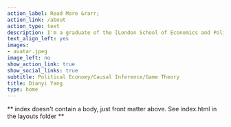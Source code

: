 ```yaml
---
action_label: Read More &rarr;
action_link: /about
action_type: text
description: I'm a graduate of the [London School of Economics and Political Science](https://www.lse.ac.uk/). At the LSE, I studied Political Science and Political Economy as an MSc student, and Politics and International Relations as a BSc student. I'm interested in fiscal-monetary interactions, public opinion and international conflicts.
text_align_left: yes
images:
- avatar.jpeg
image_left: no
show_action_link: true
show_social_links: true
subtitle: Political Economy/Causal Inference/Game Theory
title: Dianyi Yang
type: home
---
```


** index doesn't contain a body, just front matter above.
See index.html in the layouts folder **
